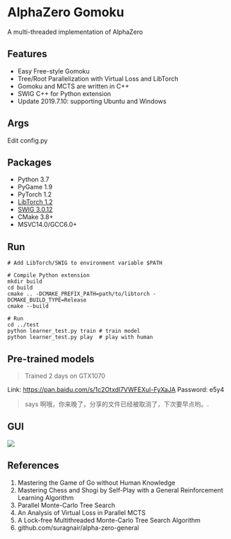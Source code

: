 # AlphaZero Gomoku
A multi-threaded implementation of AlphaZero

## Features
* Easy Free-style Gomoku
* Tree/Root Parallelization with Virtual Loss and LibTorch
* Gomoku and MCTS are written in C++
* SWIG C++ for Python extension
* Update 2019.7.10: supporting Ubuntu and Windows

## Args
Edit config.py

## Packages

* Python 3.7
* PyGame 1.9
* PyTorch 1.2
* [LibTorch 1.2](https://download.pytorch.org/libtorch/cu100/libtorch-shared-with-deps-1.2.0.zip)
* [SWIG 3.0.12](https://sourceforge.net/projects/swig/files/)
* CMake 3.8+
* MSVC14.0/GCC6.0+

## Run
```
# Add LibTorch/SWIG to environment variable $PATH

# Compile Python extension
mkdir build
cd build
cmake .. -DCMAKE_PREFIX_PATH=path/to/libtorch -DCMAKE_BUILD_TYPE=Release
cmake --build

# Run
cd ../test
python learner_test.py train # train model
python learner_test.py play  # play with human
```

## Pre-trained models
> Trained 2 days on GTX1070

Link: https://pan.baidu.com/s/1c2Otxdl7VWFEXul-FyXaJA Password: e5y4

>says 啊哦，你来晚了，分享的文件已经被取消了，下次要早点哟。.


## GUI
![](https://github.com/hijkzzz/alpha-zero-gomoku/blob/master/assets/gomoku_gui.png)

## References
1. Mastering the Game of Go without Human Knowledge
2. Mastering Chess and Shogi by Self-Play with a General Reinforcement Learning Algorithm
3. Parallel Monte-Carlo Tree Search
4. An Analysis of Virtual Loss in Parallel MCTS
5. A Lock-free Multithreaded Monte-Carlo Tree Search Algorithm
6. github.com/suragnair/alpha-zero-general
